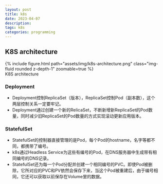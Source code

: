 ```yaml
---
layout: post
title: k8s
date: 2023-04-07
description: 
tags: k8s
categories: programming
---
```


## K8S architecture

<div class="row mt-3">
    <div class="col-sm mt-3 mt-md-0">
        {% include figure.html path="assets/img/k8s-architecture.png" class="img-fluid rounded z-depth-1" zoomable=true %}
    </div>
</div>
<div class="caption">
  K8S architecture
</div>

### Deployment
* Deployment控制ReplicaSet（版本），ReplicaSet控制Pod（副本数），这个两层控制关系一定要牢记。
* Deployment通过创建一个新的RelicaSet，不断新增新ReplicaSet的Pod数量，同时减少旧ReplicaSet的Pod数量的方式实现滚动更新应用版本。

### StatefulSet
* StatefulSet的控制器直接管理的是Pod，每个Pod的hostname，名字等都不同，都携带了编号。
* k8s通过Headless Service为这些有编号的Pod，在DNS服务器中生成带有相同编号的DNS记录。
* StatefulSet还为每一个Pod分配并创建一个相同编号的PVC。即使Pod被删除，它所对应的PVC和PV依然会保存下来，当这个Pod被重建后，由于编号相同，它还可以获取以前保存在Volume里的数据。
